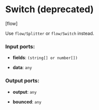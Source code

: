 # Switch (deprecated)

[flow]

Use `flow/Splitter` or `flow/Switch` instead.

### Input ports:

* __fields__: `(string[] or number[])`


* __data__: `any`

### Output ports:

* __output__: `any`


* __bounced__: `any`

